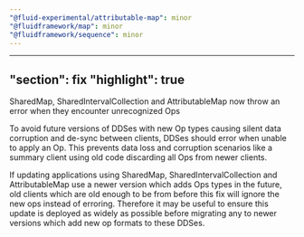 ```yaml
---
"@fluid-experimental/attributable-map": minor
"@fluidframework/map": minor
"@fluidframework/sequence": minor
---
```

---
"section": fix
"highlight": true
---

SharedMap, SharedIntervalCollection and AttributableMap now throw an error when they encounter unrecognized Ops

To avoid future versions of DDSes with new Op types causing silent data corruption and de-sync between clients,
DDSes should error when unable to apply an Op.
This prevents data loss and corruption scenarios like a summary client using old code discarding all Ops from newer clients.

If updating applications using SharedMap, SharedIntervalCollection and AttributableMap use a newer version which adds Ops types in the future,
old clients which are old enough to be from before this fix will ignore the new ops instead of erroring.
Therefore it may be useful to ensure this update is deployed as widely as possible before migrating any to newer versions which add new op formats to these DDSes.
